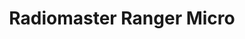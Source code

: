 ---
color: green
category: TX Modules
group: ELRS
visible: true
order: 10
title: Radiomaster Ranger Micro
link: https://www.radiomasterrc.com/collections/ranger/products/ranger-micro-2-4ghz-elrs-module
img: https://cdn.shopify.com/s/files/1/0609/8324/7079/products/HP0157.0034-3_1800x1800.jpg?v=1665987769
text: Radiomaster's brand new ELRS module, with great build quality and performance. Only having the features you actually need also makes it quite reasonably priced, and even more so with the starter bundle that includes 3 receivers for only an extra $20
info: 
  - $39.99
  - 2.4GHz<Frequency>
  - 1W<Output Power>
  - JR/Micro Size
  - 50g<With Antenna>
---